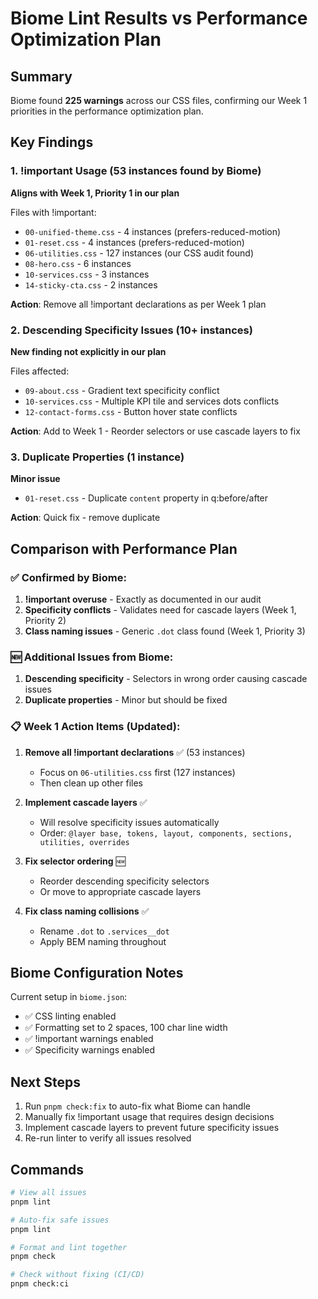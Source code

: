 # Biome Lint Results vs Performance Optimization Plan

## Summary
Biome found **225 warnings** across our CSS files, confirming our Week 1 priorities in the performance optimization plan.

## Key Findings

### 1. !important Usage (53 instances found by Biome)
**Aligns with Week 1, Priority 1 in our plan**

Files with !important:
- `00-unified-theme.css` - 4 instances (prefers-reduced-motion)
- `01-reset.css` - 4 instances (prefers-reduced-motion)
- `06-utilities.css` - 127 instances (our CSS audit found)
- `08-hero.css` - 6 instances
- `10-services.css` - 3 instances
- `14-sticky-cta.css` - 2 instances

**Action**: Remove all !important declarations as per Week 1 plan

### 2. Descending Specificity Issues (10+ instances)
**New finding not explicitly in our plan**

Files affected:
- `09-about.css` - Gradient text specificity conflict
- `10-services.css` - Multiple KPI tile and services dots conflicts
- `12-contact-forms.css` - Button hover state conflicts

**Action**: Add to Week 1 - Reorder selectors or use cascade layers to fix

### 3. Duplicate Properties (1 instance)
**Minor issue**

- `01-reset.css` - Duplicate `content` property in q:before/after

**Action**: Quick fix - remove duplicate

## Comparison with Performance Plan

### ✅ Confirmed by Biome:
1. **!important overuse** - Exactly as documented in our audit
2. **Specificity conflicts** - Validates need for cascade layers (Week 1, Priority 2)
3. **Class naming issues** - Generic `.dot` class found (Week 1, Priority 3)

### 🆕 Additional Issues from Biome:
1. **Descending specificity** - Selectors in wrong order causing cascade issues
2. **Duplicate properties** - Minor but should be fixed

### 📋 Week 1 Action Items (Updated):

1. **Remove all !important declarations** ✅ (53 instances)
   - Focus on `06-utilities.css` first (127 instances)
   - Then clean up other files

2. **Implement cascade layers** ✅
   - Will resolve specificity issues automatically
   - Order: `@layer base, tokens, layout, components, sections, utilities, overrides`

3. **Fix selector ordering** 🆕
   - Reorder descending specificity selectors
   - Or move to appropriate cascade layers

4. **Fix class naming collisions** ✅
   - Rename `.dot` to `.services__dot`
   - Apply BEM naming throughout

## Biome Configuration Notes

Current setup in `biome.json`:
- ✅ CSS linting enabled
- ✅ Formatting set to 2 spaces, 100 char line width
- ✅ !important warnings enabled
- ✅ Specificity warnings enabled

## Next Steps

1. Run `pnpm check:fix` to auto-fix what Biome can handle
2. Manually fix !important usage that requires design decisions
3. Implement cascade layers to prevent future specificity issues
4. Re-run linter to verify all issues resolved

## Commands

```bash
# View all issues
pnpm lint

# Auto-fix safe issues
pnpm lint

# Format and lint together
pnpm check

# Check without fixing (CI/CD)
pnpm check:ci
```